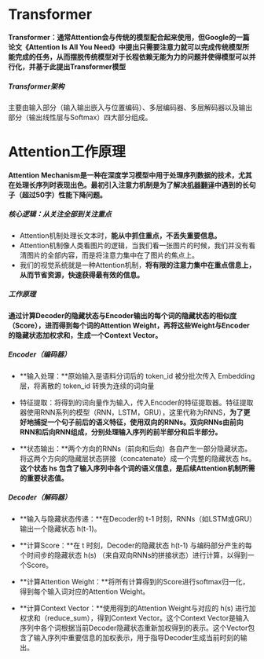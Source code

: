 # Transformer

**Transformer：通常Attention会与传统的模型配合起来使用，但Google的一篇论文《Attention Is All You Need》中提出只需要注意力就可以完成传统模型所能完成的任务，从而摆脱传统模型对于长程依赖无能为力的问题并使得模型可以并行化，并基于此提出Transformer模型**



##### Transformer架构

主要由输入部分（输入输出嵌入与位置编码）、多层编码器、多层解码器以及输出部分（输出线性层与Softmax）四大部分组成。



# Attention工作原理

**Attention Mechanism是一种在****深度学习****模型中用于处理序列数据的技术，尤其在处理长序列时表现出色。最初引入注意力机制是为了解决**[**机器翻译**](https://cloud.tencent.com/product/tmt?from_column=20065&from=20065)**中遇到的长句子（超过50字）性能下降问题。**



##### 核心逻辑：从关注全部到关注重点

- Attention机制处理长文本时，**能从中抓住重点，不丢失重要信息。**
- Attention机制像人类看图片的逻辑，当我们看一张图片的时候，我们并没有看清图片的全部内容，而是将注意力集中在了图片的焦点上。
- 我们的视觉系统就是一种Attention机制，**将有限的注意力集中在重点信息上，从而节省资源，快速获得最有效的信息。**

##### 工作原理

**通过计算Decoder的隐藏状态与Encoder输出的每个词的隐藏状态的相似度（Score），进而得到每个词的Attention Weight，再将这些Weight与Encoder的隐藏状态加权求和，生成一个Context Vector。**

##### Encoder（编码器）

- **输入处理：**原始输入是语料分词后的 token_id 被分批次传入 Embedding 层，将离散的 token_id 转换为连续的词向量
- 特征提取：将得到的词向量作为输入，传入Encoder的特征提取器。特征提取器使用RNN系列的模型（RNN，LSTM，GRU），这里代称为RNNS，**为了更好地捕捉一个句子前后的语义特征，使用双向的RNNs。双向RNNs由前向RNN和后向RNN组成，分别处理输入序列的前半部分和后半部分。**

- **状态输出：**两个方向的RNNs（前向和后向）各自产生一部分隐藏状态。将这两个方向的隐藏层状态拼接（concatenate）成一个完整的隐藏状态 hs。**这个状态 hs 包含了输入序列中各个词的语义信息，是后续Attention机制所需的重要状态值。**

##### Decoder（解码器）

- **输入与隐藏状态传递：**在Decoder的 t-1 时刻，RNNs（如LSTM或GRU）输出一个隐藏状态 h(t-1)。
- **计算Score：**在 t 时刻，Decoder的隐藏状态 h(t-1) 与编码部分产生的每个时间步的隐藏状态 h(s) （来自双向RNNs的拼接状态）进行计算，以得到一个Score。
- **计算Attention Weight：**将所有计算得到的Score进行softmax归一化，得到每个输入词对应的Attention Weight。

- **计算Context Vector：**使用得到的Attention Weight与对应的 h(s) 进行加权求和（reduce_sum），得到Context Vector。这个Context Vector是输入序列中各个词根据当前Decoder隐藏状态重新加权得到的表示。这个Vector包含了输入序列中重要信息的加权表示，用于指导Decoder生成当前时刻的输出。
